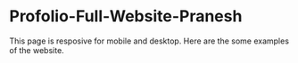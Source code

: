 # Profolio-Full-Website-Pranesh

This page is resposive for mobile and desktop.
Here are the some examples of the website.

![]()
![]()
![]()
![]()
